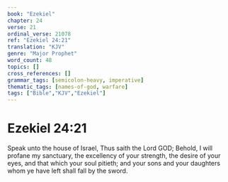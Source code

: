 ```yaml
---
book: "Ezekiel"
chapter: 24
verse: 21
ordinal_verse: 21078
ref: "Ezekiel 24:21"
translation: "KJV"
genre: "Major Prophet"
word_count: 48
topics: []
cross_references: []
grammar_tags: [semicolon-heavy, imperative]
thematic_tags: [names-of-god, warfare]
tags: ["Bible","KJV","Ezekiel"]
---
```


# Ezekiel 24:21

Speak unto the house of Israel, Thus saith the Lord GOD; Behold, I will profane my sanctuary, the excellency of your strength, the desire of your eyes, and that which your soul pitieth; and your sons and your daughters whom ye have left shall fall by the sword.
